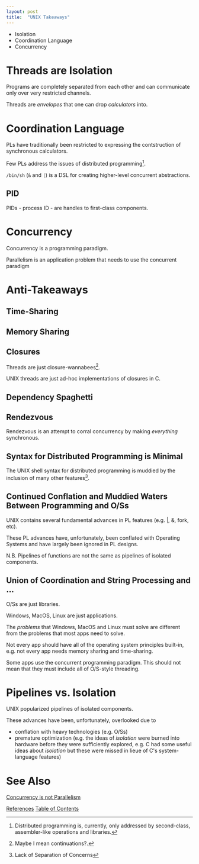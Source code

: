 ```yaml
---
layout: post
title:  "UNIX Takeaways"
---
```


- Isolation
- Coordination Language
- Concurrency

# Threads are Isolation

Programs are completely separated from each other and can communicate only over very restricted channels.

Threads are _envelopes_ that one can drop _calculators_ into.

# Coordination Language

PLs have traditionally been restricted to expressing the contstruction of synchronous calculators.

Few PLs address the issues of distributed programming[^alib].

`/bin/sh` (`&` and `|`) is a DSL for creating higher-level concurrent abstractions.

## PID

PIDs - process ID - are handles to first-class components.

[^alib]: Distributed programming is, currently, only addressed by second-class, assembler-like operations and libraries.

# Concurrency

Concurrency is a programming paradigm.

Parallelism is an application problem that needs to use the concurrent paradigm

# Anti-Takeaways
## Time-Sharing
## Memory Sharing
## Closures
Threads are just closure-wannabees[^ccs].  

[^ccs]:Maybe I mean continuations?.

UNIX threads are just ad-hoc implementations of closures in C.
## Dependency Spaghetti
## Rendezvous
Rendezvous is an attempt to corral concurrency by making _everything_ synchronous.
## Syntax for Distributed Programming is Minimal
The UNIX shell syntax for distributed programming is muddied by the inclusion of many other features[^soc].

[^soc]: Lack of Separation of Concerns

## Continued Conflation and Muddied Waters Between Programming and O/Ss
UNIX contains several fundamental advances in PL features (e.g. |, &, fork, etc).

These PL advances have, unfortunately, been conflated with Operating Systems and have largely been ignored in PL designs.

N.B. Pipelines of functions are not the same as pipelines of isolated components.

## Union of Coordination and String Processing and ...
  O/Ss are just libraries.

  Windows, MacOS, Linux are just applications.

  The _problems_ that Windows, MacOS and Linux must solve are different from the problems that most apps need to solve.

  Not every app should have all of the operating system principles built-in, e.g. not every app needs memory sharing and time-sharing.

  Some apps use the concurrent programming paradigm.  This should not mean that they must include all of O/S-style threading.
# Pipelines vs. Isolation
UNIX popularized pipelines of isolated components.

These advances have been, unfortunately, overlooked due to 
- conflation with heavy technologies (e.g. O/Ss)
- premature optimization (e.g. the ideas of _isolation_ were burned into hardware before they were sufficiently explored, e.g. C had some useful ideas about _isolation_ but these were missed in lieue of C's system-language features)
# See Also
[Concurrency is not Parallelism](https://vimeo.com/49718712)

[References](https://guitarvydas.github.io/2021/01/14/References.html)
[Table of Contents](https://guitarvydas.github.io/2021/05/14/Table-Of-Contents.html)

<script src="https://utteranc.es/client.js" 
        repo="guitarvydas/guitarvydas.github.io" 
        issue-term="pathname" 
        theme="github-light" 
        crossorigin="anonymous" 
        async> 
</script> 
